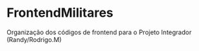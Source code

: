# FrontendMilitares
Organização dos códigos de frontend para o Projeto Integrador (Randy/Rodrigo.M)
